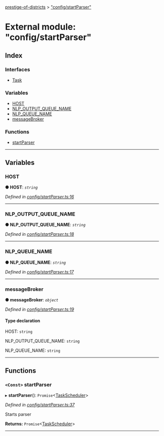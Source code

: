 [prestige-of-districts](../README.md) > ["config/startParser"](../modules/_config_startparser_.md)

# External module: "config/startParser"

## Index

### Interfaces

* [Task](../interfaces/_config_startparser_.task.md)

### Variables

* [HOST](_config_startparser_.md#host)
* [NLP_OUTPUT_QUEUE_NAME](_config_startparser_.md#nlp_output_queue_name)
* [NLP_QUEUE_NAME](_config_startparser_.md#nlp_queue_name)
* [messageBroker](_config_startparser_.md#messagebroker)

### Functions

* [startParser](_config_startparser_.md#startparser)

---

## Variables

<a id="host"></a>

###  HOST

**● HOST**: *`string`*

*Defined in [config/startParser.ts:16](https://github.com/YarosJ/prestige-of-districts/blob/a1ae45e/config/startParser.ts#L16)*

___
<a id="nlp_output_queue_name"></a>

###  NLP_OUTPUT_QUEUE_NAME

**● NLP_OUTPUT_QUEUE_NAME**: *`string`*

*Defined in [config/startParser.ts:18](https://github.com/YarosJ/prestige-of-districts/blob/a1ae45e/config/startParser.ts#L18)*

___
<a id="nlp_queue_name"></a>

###  NLP_QUEUE_NAME

**● NLP_QUEUE_NAME**: *`string`*

*Defined in [config/startParser.ts:17](https://github.com/YarosJ/prestige-of-districts/blob/a1ae45e/config/startParser.ts#L17)*

___
<a id="messagebroker"></a>

###  messageBroker

**● messageBroker**: *`object`*

*Defined in [config/startParser.ts:19](https://github.com/YarosJ/prestige-of-districts/blob/a1ae45e/config/startParser.ts#L19)*

#### Type declaration

 HOST: `string`

 NLP_OUTPUT_QUEUE_NAME: `string`

 NLP_QUEUE_NAME: `string`

___

## Functions

<a id="startparser"></a>

### `<Const>` startParser

▸ **startParser**(): `Promise`<[TaskScheduler](../classes/_libs_taskscheduler_index_.taskscheduler.md)>

*Defined in [config/startParser.ts:37](https://github.com/YarosJ/prestige-of-districts/blob/a1ae45e/config/startParser.ts#L37)*

Starts parser

**Returns:** `Promise`<[TaskScheduler](../classes/_libs_taskscheduler_index_.taskscheduler.md)>

___

